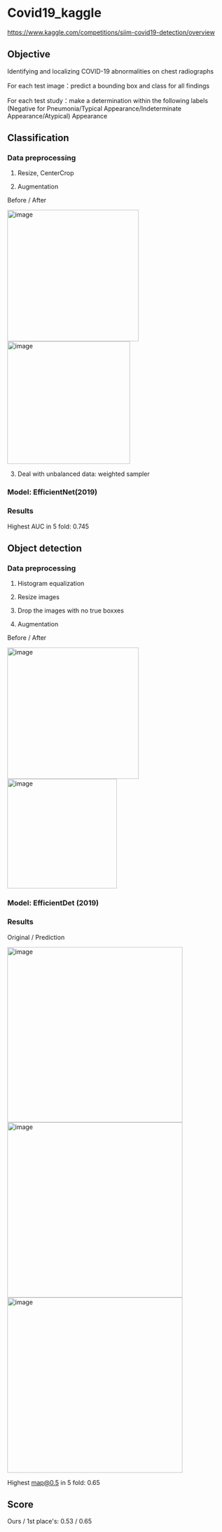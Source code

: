 # Covid19_kaggle

https://www.kaggle.com/competitions/siim-covid19-detection/overview

## Objective

Identifying and localizing COVID-19 abnormalities on chest radiographs

For each test image：predict a bounding box and class for all findings

For each test study：make a determination within the following labels (Negative for Pneumonia/Typical Appearance/Indeterminate Appearance/Atypical) Appearance



## Classification

### Data preprocessing

1. Resize, CenterCrop

2. Augmentation

Before / After

<img width="300" alt="image" src="https://user-images.githubusercontent.com/77607182/178152795-5aa34627-e761-4467-940b-b137aacac20c.png"><img width="280" alt="image" src="https://user-images.githubusercontent.com/77607182/178152801-3c45791c-533b-4459-bdc6-17a23be7c314.png">

3. Deal with unbalanced data: weighted sampler


### Model: EfficientNet(2019)


### Results

Highest AUC in 5 fold: 0.745




## Object detection

### Data preprocessing

1. Histogram equalization

2. Resize images

3. Drop the images with no true boxxes

4. Augmentation

Before / After

<img width="300" alt="image" src="https://user-images.githubusercontent.com/77607182/178152769-2276f86c-efa3-47c0-8cce-217f698a3594.png"><img width="250" alt="image" src="https://user-images.githubusercontent.com/77607182/178152777-65e14188-1496-45fa-96e6-cdf52f491ab3.png">


### Model: EfficientDet (2019)


### Results

Original / Prediction

<img width="400" alt="image" src="https://user-images.githubusercontent.com/77607182/178152870-e1f0ed75-d5bd-427e-80f8-0fc61595712b.png">
<img width="400" alt="image" src="https://user-images.githubusercontent.com/77607182/178152875-82b5208f-28b9-4f60-ae1c-45bbbc9ceefa.png">
<img width="400" alt="image" src="https://user-images.githubusercontent.com/77607182/178152879-7bfb574c-af82-4467-afe4-cff5acfbbba5.png">

Highest map@0.5 in 5 fold: 0.65



## Score

Ours / 1st place's: 0.53 / 0.65
